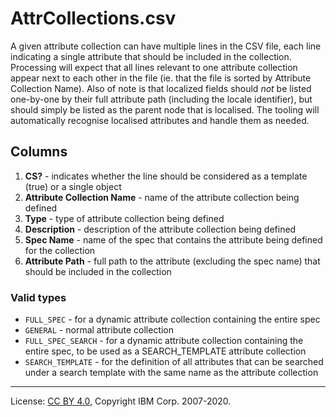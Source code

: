 <!-- SPDX-License-Identifier: CC-BY-4.0 -->
<!-- Copyright IBM Corp. 2007-2020 -->

# AttrCollections.csv

A given attribute collection can have multiple lines in the CSV file, each line
indicating a single attribute that should be included in the collection. Processing will expect
that all lines relevant to one attribute collection appear next to each other in the file
(ie. that the file is sorted by Attribute Collection Name). Also of note is that localized fields
should *not* be listed one-by-one by their full attribute path (including the locale identifier),
but should simply be listed as the parent node that is localised.  The tooling will automatically
recognise localised attributes and handle them as needed.

## Columns

1. **CS?** - indicates whether the line should be considered as a template (true) or a single object
1. **Attribute Collection Name** - name of the attribute collection being defined
1. **Type** - type of attribute collection being defined
1. **Description** - description of the attribute collection being defined
1. **Spec Name** - name of the spec that contains the attribute being defined for the collection
1. **Attribute Path** - full path to the attribute (excluding the spec name) that should be included in the collection

### Valid types

- `FULL_SPEC` - for a dynamic attribute collection containing the entire spec
- `GENERAL` - normal attribute collection
- `FULL_SPEC_SEARCH` - for a dynamic attribute collection containing the entire spec, to be used as a SEARCH_TEMPLATE attribute collection
- `SEARCH_TEMPLATE` - for the definition of all attributes that can be searched under a search template with the same name as the attribute collection

----
License: [CC BY 4.0](https://creativecommons.org/licenses/by/4.0/),
Copyright IBM Corp. 2007-2020.
